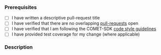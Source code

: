 ### Prerequisites

- [ ] I have written a descriptive pull-request title
- [ ] I have verified that there are no overlapping [pull-requests](https://github.com/STARIONGROUP/COMET-SDK-Community-Edition/pulls) open
- [ ] I have verified that I am following the COMET-SDK [code style guidelines](https://raw.githubusercontent.com/STARIONGROUP/COMET-SDK-Community-Edition/master/.github/CONTRIBUTING.md)
- [ ] I have provided test coverage for my change (where applicable)

### Description
<!-- A description of the changes proposed in the pull-request -->

<!-- Thanks for contributing to COMET-SDK! -->